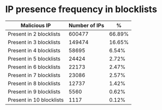 # IP presence frequency in blocklists
| Malicious IP | Number of IPs | % |
|----|----|----|
| Present in 2 blocklists | 600477 | 66.89% |
| Present in 3 blocklists | 149474 | 16.65% |
| Present in 4 blocklists | 58695 | 6.54% |
| Present in 5 blocklists | 24424 | 2.72% |
| Present in 6 blocklists | 22173 | 2.47% |
| Present in 7 blocklists | 23086 | 2.57% |
| Present in 8 blocklists | 12737 | 1.42% |
| Present in 9 blocklists | 5560 | 0.62% |
| Present in 10 blocklists | 1117 | 0.12% |
